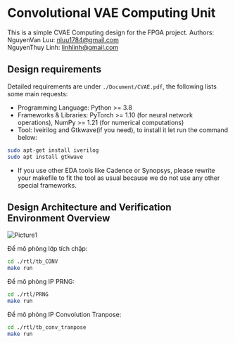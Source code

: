 # Convolutional VAE Computing Unit
This is a simple CVAE Computing design for the FPGA project.
Authors:\
NguyenVan Luu: nluu1784@gmail.com \
NguyenThuy Linh: linhlinh@gmail.com

## Design requirements
Detailed requirements are under `./Document/CVAE.pdf`, the following lists some main requests:
* Programming Language: Python >= 3.8
* Frameworks & Libraries: PyTorch >= 1.10 (for neural network operations), NumPy >= 1.21 (for numerical computations)
* Tool: Iveirilog and Gtkwave(if you need), to install it let run the command below:
```sh
sudo apt-get install iverilog
sudo apt install gtkwave 
```
* If you use other EDA tools like Cadence or Synopsys, please rewrite your makefile to fit the tool as usual because we do not use any other special frameworks.

## Design Architecture and Verification Environment Overview
![Picture1](https://github.com/user-attachments/assets/ffabb259-c742-42b4-a577-ffc195eb0779)

Để mô phỏng lớp tích chập: 

```sh
cd ./rtl/tb_CONV
make run
```

Để mô phỏng IP PRNG: 
```sh
cd ./rtl/PRNG
make run

```
Để mô phỏng IP Convolution Tranpose: 
```sh
cd ./rtl/tb_conv_tranpose
make run


